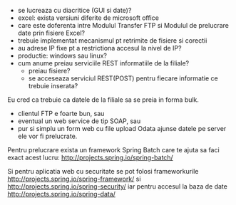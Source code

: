 - se lucreaza cu diacritice (GUI si date)?
- excel: exista versiuni diferite de microsoft office
- care este doferenta intre Modulul Transfer FTP si Modulul de prelucrare date prin fisiere Excel?
- trebuie implementat mecanismul pt retrimite de fisiere si corectii
- au adrese IP fixe pt a restrictiona accesul la nivel de IP?
- productie: windows sau linux?
- cum anume preiau serviciile REST informatiile de la filiale?
    - preiau fisiere?
    - se acceseaza serviciul REST(POST) pentru fiecare informatie ce trebuie inserata?

Eu cred ca trebuie ca datele de la filiale sa se preia in forma bulk. 
- clientul FTP e foarte bun, sau 
- eventual un web service de tip SOAP, sau
- pur si simplu un form web cu file upload
Odata ajunse datele pe server ele vor fi prelucrate.

Pentru prelucrare exista un framework Spring Batch care te ajuta sa faci exact acest lucru: http://projects.spring.io/spring-batch/

Si pentru aplicatia web cu securitate se pot folosi frameworkurile http://projects.spring.io/spring-framework/ si http://projects.spring.io/spring-security/ 
iar pentru accesul la baza de date http://projects.spring.io/spring-data/ 



